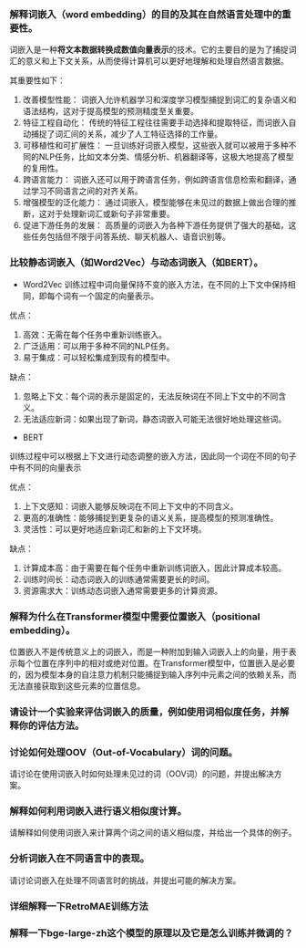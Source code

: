 
### 解释词嵌入（word embedding）的目的及其在自然语言处理中的重要性。
词嵌入是一种**将文本数据转换成数值向量表示**的技术。它的主要目的是为了捕捉词汇的意义和上下文关系，从而使得计算机可以更好地理解和处理自然语言数据。

其重要性如下：
1. 改善模型性能：
词嵌入允许机器学习和深度学习模型捕捉到词汇的复杂语义和语法结构，这对于提高模型的预测精度至关重要。
2. 特征工程自动化：
传统的特征工程往往需要手动选择和提取特征，而词嵌入自动捕捉了词汇间的关系，减少了人工特征选择的工作量。
3. 可移植性和可扩展性：
一旦训练好词嵌入模型，这些嵌入就可以被用于多种不同的NLP任务，比如文本分类、情感分析、机器翻译等，这极大地提高了模型的复用性。
4. 跨语言能力：
词嵌入还可以用于跨语言任务，例如跨语言信息检索和翻译，通过学习不同语言之间的对齐关系。
5. 增强模型的泛化能力：
通过词嵌入，模型能够在未见过的数据上做出合理的推断，这对于处理新词汇或新句子非常重要。
6. 促进下游任务的发展：
高质量的词嵌入为各种下游任务提供了强大的基础，这些任务包括但不限于问答系统、聊天机器人、语音识别等。
### 比较静态词嵌入（如Word2Vec）与动态词嵌入（如BERT）。
- Word2Vec
训练过程中词向量保持不变的嵌入方法，在不同的上下文中保持相同，即每个词有一个固定的向量表示。

优点：
1. 高效：无需在每个任务中重新训练嵌入。
2. 广泛适用：可以用于多种不同的NLP任务。
3. 易于集成：可以轻松集成到现有的模型中。

缺点：
1. 忽略上下文：每个词的表示是固定的，无法反映词在不同上下文中的不同含义。
2. 无法适应新词：如果出现了新词，静态词嵌入可能无法很好地处理这些词。

- BERT

训练过程中可以根据上下文进行动态调整的嵌入方法，因此同一个词在不同的句子中有不同的向量表示

优点：
1. 上下文感知：词嵌入能够反映词在不同上下文中的不同含义。
2. 更高的准确性：能够捕捉到更复杂的语义关系，提高模型的预测准确性。
3. 灵活性：可以更好地适应新词汇和新的上下文环境。

缺点：
1. 计算成本高：由于需要在每个任务中重新训练词嵌入，因此计算成本较高。
2. 训练时间长：动态词嵌入的训练通常需要更长的时间。
3. 资源需求大：训练动态词嵌入通常需要更多的计算资源。

### 解释为什么在Transformer模型中需要位置嵌入（positional embedding）。
位置嵌入不是传统意义上的词嵌入，而是一种附加到输入词嵌入上的向量，用于表示每个位置在序列中的相对或绝对位置。在Transformer模型中，位置嵌入是必要的，因为模型本身的自注意力机制只能捕捉到输入序列中元素之间的依赖关系，而无法直接获取到这些元素的位置信息。


### 请设计一个实验来评估词嵌入的质量，例如使用词相似度任务，并解释你的评估方法。

### 讨论如何处理OOV（Out-of-Vocabulary）词的问题。
请讨论在使用词嵌入时如何处理未见过的词（OOV词）的问题，并提出解决方案。
### 解释如何利用词嵌入进行语义相似度计算。
请解释如何使用词嵌入来计算两个词之间的语义相似度，并给出一个具体的例子。
### 分析词嵌入在不同语言中的表现。
请讨论词嵌入在处理不同语言时的挑战，并提出可能的解决方案。
### 详细解释一下RetroMAE训练方法
### 解释一下bge-large-zh这个模型的原理以及它是怎么训练并微调的？